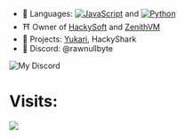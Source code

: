 - 💱 Languages: <a href="https://learn.javascript.ru/"><img src="https://img.shields.io/badge/JavaScript-F7DF1E?style=flat&logo=JavaScript&logoColor=white" alt="JavaScript"/></a> and <a href="https://pythontutor.ru/"><img src="https://img.shields.io/badge/Python-0000FF?style=flat&logo=Python&logoColor=white" alt="Python"/></a>
- ⛩ Owner of [HackySoft](https://dsc.gg/hackysoft) and [ZenithVM](https://dsc.gg/zenithvm)
- 📂 Projects: [Yukari](https://discord.com/oauth2/authorize?client_id=1329082436663115808), HackyShark
- 📨 Discord: @rawnullbyte

![My Discord](https://discord-readme-badge.vercel.app/api?id=1224779999303827549)

# Visits:
![](https://count.getloli.com/get/@rawnullbyte?theme=gelbooru)
